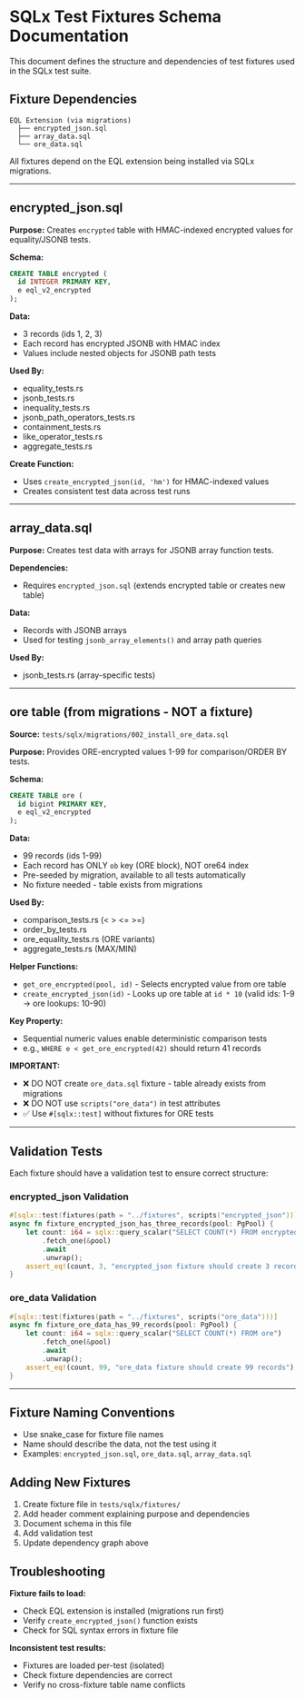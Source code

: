 # SQLx Test Fixtures Schema Documentation

This document defines the structure and dependencies of test fixtures used in the SQLx test suite.

## Fixture Dependencies

```
EQL Extension (via migrations)
  ├── encrypted_json.sql
  ├── array_data.sql
  └── ore_data.sql
```

All fixtures depend on the EQL extension being installed via SQLx migrations.

---

## encrypted_json.sql

**Purpose:** Creates `encrypted` table with HMAC-indexed encrypted values for equality/JSONB tests.

**Schema:**
```sql
CREATE TABLE encrypted (
  id INTEGER PRIMARY KEY,
  e eql_v2_encrypted
);
```

**Data:**
- 3 records (ids 1, 2, 3)
- Each record has encrypted JSONB with HMAC index
- Values include nested objects for JSONB path tests

**Used By:**
- equality_tests.rs
- jsonb_tests.rs
- inequality_tests.rs
- jsonb_path_operators_tests.rs
- containment_tests.rs
- like_operator_tests.rs
- aggregate_tests.rs

**Create Function:**
- Uses `create_encrypted_json(id, 'hm')` for HMAC-indexed values
- Creates consistent test data across test runs

---

## array_data.sql

**Purpose:** Creates test data with arrays for JSONB array function tests.

**Dependencies:**
- Requires `encrypted_json.sql` (extends encrypted table or creates new table)

**Data:**
- Records with JSONB arrays
- Used for testing `jsonb_array_elements()` and array path queries

**Used By:**
- jsonb_tests.rs (array-specific tests)

---

## ore table (from migrations - NOT a fixture)

**Source:** `tests/sqlx/migrations/002_install_ore_data.sql`

**Purpose:** Provides ORE-encrypted values 1-99 for comparison/ORDER BY tests.

**Schema:**
```sql
CREATE TABLE ore (
  id bigint PRIMARY KEY,
  e eql_v2_encrypted
);
```

**Data:**
- 99 records (ids 1-99)
- Each record has ONLY `ob` key (ORE block), NOT ore64 index
- Pre-seeded by migration, available to all tests automatically
- No fixture needed - table exists from migrations

**Used By:**
- comparison_tests.rs (< > <= >=)
- order_by_tests.rs
- ore_equality_tests.rs (ORE variants)
- aggregate_tests.rs (MAX/MIN)

**Helper Functions:**
- `get_ore_encrypted(pool, id)` - Selects encrypted value from ore table
- `create_encrypted_json(id)` - Looks up ore table at `id * 10` (valid ids: 1-9 → ore lookups: 10-90)

**Key Property:**
- Sequential numeric values enable deterministic comparison tests
- e.g., `WHERE e < get_ore_encrypted(42)` should return 41 records

**IMPORTANT:**
- ❌ DO NOT create `ore_data.sql` fixture - table already exists from migrations
- ❌ DO NOT use `scripts("ore_data")` in test attributes
- ✅ Use `#[sqlx::test]` without fixtures for ORE tests

---

## Validation Tests

Each fixture should have a validation test to ensure correct structure:

### encrypted_json Validation
```rust
#[sqlx::test(fixtures(path = "../fixtures", scripts("encrypted_json")))]
async fn fixture_encrypted_json_has_three_records(pool: PgPool) {
    let count: i64 = sqlx::query_scalar("SELECT COUNT(*) FROM encrypted")
        .fetch_one(&pool)
        .await
        .unwrap();
    assert_eq!(count, 3, "encrypted_json fixture should create 3 records");
}
```

### ore_data Validation
```rust
#[sqlx::test(fixtures(path = "../fixtures", scripts("ore_data")))]
async fn fixture_ore_data_has_99_records(pool: PgPool) {
    let count: i64 = sqlx::query_scalar("SELECT COUNT(*) FROM ore")
        .fetch_one(&pool)
        .await
        .unwrap();
    assert_eq!(count, 99, "ore_data fixture should create 99 records");
}
```

---

## Fixture Naming Conventions

- Use snake_case for fixture file names
- Name should describe the data, not the test using it
- Examples: `encrypted_json.sql`, `ore_data.sql`, `array_data.sql`

## Adding New Fixtures

1. Create fixture file in `tests/sqlx/fixtures/`
2. Add header comment explaining purpose and dependencies
3. Document schema in this file
4. Add validation test
5. Update dependency graph above

## Troubleshooting

**Fixture fails to load:**
- Check EQL extension is installed (migrations run first)
- Verify `create_encrypted_json()` function exists
- Check for SQL syntax errors in fixture file

**Inconsistent test results:**
- Fixtures are loaded per-test (isolated)
- Check fixture dependencies are correct
- Verify no cross-fixture table name conflicts
